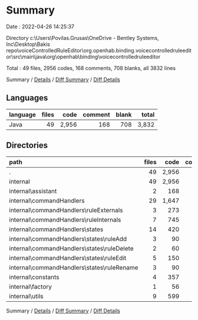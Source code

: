# Summary

Date : 2022-04-26 14:25:37

Directory c:\Users\Povilas.Grusas\OneDrive - Bentley Systems, Inc\Desktop\Bakis repo\voiceControlledRuleEditor\org.openhab.binding.voicecontrolledruleeditor\src\main\java\org\openhab\binding\voicecontrolledruleeditor

Total : 49 files,  2956 codes, 168 comments, 708 blanks, all 3832 lines

Summary / [Details](details.md) / [Diff Summary](diff.md) / [Diff Details](diff-details.md)

## Languages
| language | files | code | comment | blank | total |
| :--- | ---: | ---: | ---: | ---: | ---: |
| Java | 49 | 2,956 | 168 | 708 | 3,832 |

## Directories
| path | files | code | comment | blank | total |
| :--- | ---: | ---: | ---: | ---: | ---: |
| . | 49 | 2,956 | 168 | 708 | 3,832 |
| internal | 49 | 2,956 | 168 | 708 | 3,832 |
| internal\assistant | 2 | 168 | 1 | 43 | 212 |
| internal\commandHandlers | 29 | 1,647 | 21 | 420 | 2,088 |
| internal\commandHandlers\ruleExternals | 3 | 273 | 4 | 77 | 354 |
| internal\commandHandlers\ruleInternals | 7 | 745 | 13 | 155 | 913 |
| internal\commandHandlers\states | 14 | 420 | 2 | 127 | 549 |
| internal\commandHandlers\states\ruleAdd | 3 | 90 | 0 | 27 | 117 |
| internal\commandHandlers\states\ruleDelete | 2 | 60 | 0 | 18 | 78 |
| internal\commandHandlers\states\ruleEdit | 5 | 150 | 0 | 45 | 195 |
| internal\commandHandlers\states\ruleRename | 3 | 90 | 0 | 27 | 117 |
| internal\constants | 4 | 357 | 20 | 60 | 437 |
| internal\factory | 1 | 56 | 18 | 11 | 85 |
| internal\utils | 9 | 599 | 19 | 133 | 751 |

Summary / [Details](details.md) / [Diff Summary](diff.md) / [Diff Details](diff-details.md)